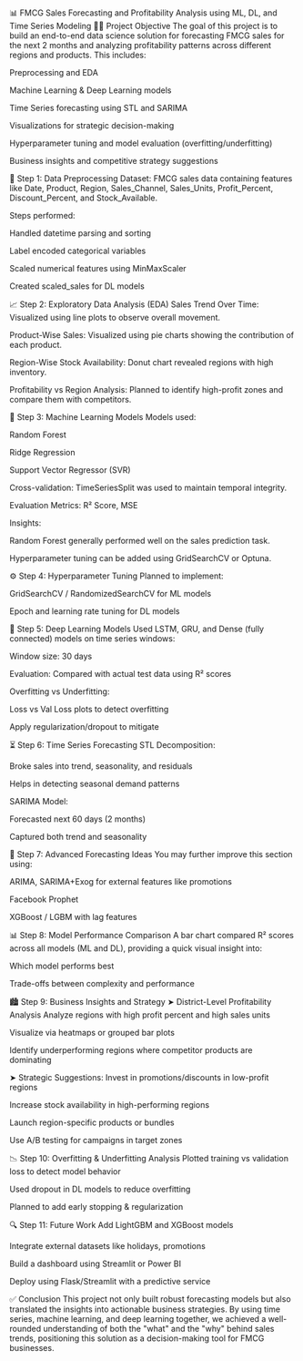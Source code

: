 📊 FMCG Sales Forecasting and Profitability Analysis using ML, DL, and Time Series Modeling
👨‍💻 Project Objective
The goal of this project is to build an end-to-end data science solution for forecasting FMCG sales for the next 2 months and analyzing profitability patterns across different regions and products. This includes:

Preprocessing and EDA

Machine Learning & Deep Learning models

Time Series forecasting using STL and SARIMA

Visualizations for strategic decision-making

Hyperparameter tuning and model evaluation (overfitting/underfitting)

Business insights and competitive strategy suggestions

📂 Step 1: Data Preprocessing
Dataset: FMCG sales data containing features like Date, Product, Region, Sales_Channel, Sales_Units, Profit_Percent, Discount_Percent, and Stock_Available.

Steps performed:

Handled datetime parsing and sorting

Label encoded categorical variables

Scaled numerical features using MinMaxScaler

Created scaled_sales for DL models

📈 Step 2: Exploratory Data Analysis (EDA)
Sales Trend Over Time: Visualized using line plots to observe overall movement.

Product-Wise Sales: Visualized using pie charts showing the contribution of each product.

Region-Wise Stock Availability: Donut chart revealed regions with high inventory.

Profitability vs Region Analysis: Planned to identify high-profit zones and compare them with competitors.

🧠 Step 3: Machine Learning Models
Models used:

Random Forest

Ridge Regression

Support Vector Regressor (SVR)

Cross-validation: TimeSeriesSplit was used to maintain temporal integrity.

Evaluation Metrics: R² Score, MSE

Insights:

Random Forest generally performed well on the sales prediction task.

Hyperparameter tuning can be added using GridSearchCV or Optuna.

⚙️ Step 4: Hyperparameter Tuning
Planned to implement:

GridSearchCV / RandomizedSearchCV for ML models

Epoch and learning rate tuning for DL models

🧠 Step 5: Deep Learning Models
Used LSTM, GRU, and Dense (fully connected) models on time series windows:

Window size: 30 days

Evaluation: Compared with actual test data using R² scores

Overfitting vs Underfitting:

Loss vs Val Loss plots to detect overfitting

Apply regularization/dropout to mitigate

⏳ Step 6: Time Series Forecasting
STL Decomposition:

Broke sales into trend, seasonality, and residuals

Helps in detecting seasonal demand patterns

SARIMA Model:

Forecasted next 60 days (2 months)

Captured both trend and seasonality

📌 Step 7: Advanced Forecasting Ideas
You may further improve this section using:

ARIMA, SARIMA+Exog for external features like promotions

Facebook Prophet

XGBoost / LGBM with lag features

📊 Step 8: Model Performance Comparison
A bar chart compared R² scores across all models (ML and DL), providing a quick visual insight into:

Which model performs best

Trade-offs between complexity and performance

🏙️ Step 9: Business Insights and Strategy
➤ District-Level Profitability Analysis
Analyze regions with high profit percent and high sales units

Visualize via heatmaps or grouped bar plots

Identify underperforming regions where competitor products are dominating

➤ Strategic Suggestions:
Invest in promotions/discounts in low-profit regions

Increase stock availability in high-performing regions

Launch region-specific products or bundles

Use A/B testing for campaigns in target zones

📉 Step 10: Overfitting & Underfitting Analysis
Plotted training vs validation loss to detect model behavior

Used dropout in DL models to reduce overfitting

Planned to add early stopping & regularization

🔍 Step 11: Future Work
Add LightGBM and XGBoost models

Integrate external datasets like holidays, promotions

Build a dashboard using Streamlit or Power BI

Deploy using Flask/Streamlit with a predictive service

✅ Conclusion
This project not only built robust forecasting models but also translated the insights into actionable business strategies. By using time series, machine learning, and deep learning together, we achieved a well-rounded understanding of both the "what" and the "why" behind sales trends, positioning this solution as a decision-making tool for FMCG businesses.
